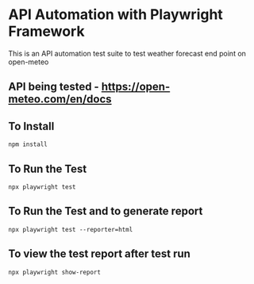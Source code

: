# API Automation with Playwright Framework
This is an API automation test suite to test weather forecast end point on open-meteo

## API being tested - https://open-meteo.com/en/docs


## To Install
`npm install`

## To Run the Test
`npx playwright test`

## To Run the Test and to generate report
`npx playwright test --reporter=html`

## To view the test report after test run
`npx playwright show-report`


